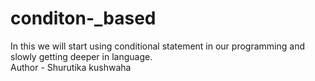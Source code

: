 # conditon-_based
In this we will start using conditional statement in our programming and slowly getting deeper in language.
<br>
Author - Shurutika kushwaha
